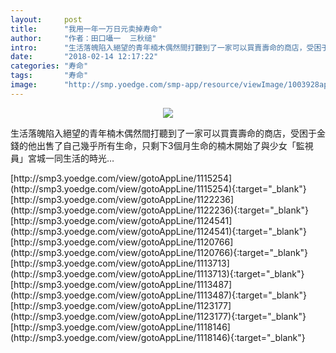 ```yaml
---
layout:     post
title:      "我用一年一万日元卖掉寿命"
author:     "作者：田口囁一  三秋缒"
intro:      "生活落魄陷入絕望的青年楠木偶然間打聽到了一家可以買賣壽命的商店，受困于金錢的他出售了自己幾乎所有生命，只剩下3個月生命的楠木開始了與少女「監視員」宮城一同生活的時光…"
date:       "2018-02-14 12:17:22"
categories: "寿命"
tags:       "寿命"
image:      "http://smp.yoedge.com/smp-app/resource/viewImage/1003928appline.png"
---
```

<div style="text-align: center">
<p><img src="http://smp.yoedge.com/smp-app/resource/viewImage/1003928appline.png"/></p>
</div>
<p class="post-meta">
<span>生活落魄陷入絕望的青年楠木偶然間打聽到了一家可以買賣壽命的商店，受困于金錢的他出售了自己幾乎所有生命，只剩下3個月生命的楠木開始了與少女「監視員」宮城一同生活的時光…</span>
</p>
[http://smp3.yoedge.com/view/gotoAppLine/1115254](http://smp3.yoedge.com/view/gotoAppLine/1115254){:target="_blank"}
[http://smp3.yoedge.com/view/gotoAppLine/1122236](http://smp3.yoedge.com/view/gotoAppLine/1122236){:target="_blank"}
[http://smp3.yoedge.com/view/gotoAppLine/1124541](http://smp3.yoedge.com/view/gotoAppLine/1124541){:target="_blank"}
[http://smp3.yoedge.com/view/gotoAppLine/1120766](http://smp3.yoedge.com/view/gotoAppLine/1120766){:target="_blank"}
[http://smp3.yoedge.com/view/gotoAppLine/1113713](http://smp3.yoedge.com/view/gotoAppLine/1113713){:target="_blank"}
[http://smp3.yoedge.com/view/gotoAppLine/1113487](http://smp3.yoedge.com/view/gotoAppLine/1113487){:target="_blank"}
[http://smp3.yoedge.com/view/gotoAppLine/1123177](http://smp3.yoedge.com/view/gotoAppLine/1123177){:target="_blank"}
[http://smp3.yoedge.com/view/gotoAppLine/1118146](http://smp3.yoedge.com/view/gotoAppLine/1118146){:target="_blank"}


